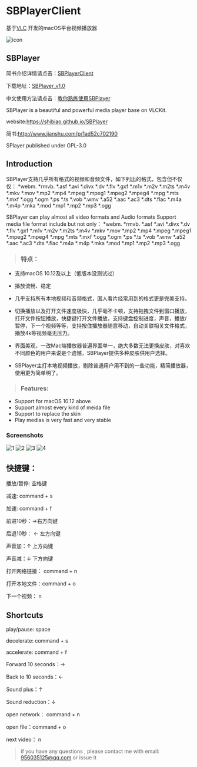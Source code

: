 # SBPlayerClient
基于[VLC](http://www.videolan.org/) 开发的macOS平台视频播放器

![icon](https://github.com/shibiao/SBPlayerClient/blob/master/images/icon32%402x.png)

## SBPlayer
简书介绍详情请点击：[SBPlayerClient](http://www.jianshu.com/p/1ad52c702190)

下载地址：[SBPlayer_v1.0](https://pan.baidu.com/s/1migCD8O)

中文使用方法请点击：[教你熟练使用SBPlayer](http://www.jianshu.com/p/bd9716cafd38)

SBPlayer is a beautiful and powerful media player base on VLCKit.
 
website:https://shibiao.github.io/SBPlayer
 
简书:http://www.jianshu.com/p/1ad52c702190

SPlayer published under GPL-3.0

## Introduction

SBPlayer支持几乎所有格式的视频和音频文件，如下列出的格式，包含但不仅仅：
*webm. *rmvb. *.asf *.avi *.divx *.dv *.flv *.gxf *.m1v *.m2v *.m2ts *.m4v *.mkv *.mov *.mp2 *.mp4 *.mpeg *.mpeg1 *.mpeg2 *.mpeg4 *.mpg *.mts *.mxf *.ogg *.ogm *.ps *.ts *.vob *.wmv *.a52 *.aac *.ac3 *.dts *.flac *.m4a *.m4p *.mka *.mod *.mp1 *.mp2 *.mp3 *.ogg

SBPlayer can play almost all video formats and Audio formats
Support media file format include but not only： *webm. *rmvb. *.asf *.avi *.divx *.dv *.flv *.gxf *.m1v *.m2v *.m2ts *.m4v *.mkv *.mov *.mp2 *.mp4 *.mpeg *.mpeg1 *.mpeg2 *.mpeg4 *.mpg *.mts *.mxf *.ogg *.ogm *.ps *.ts *.vob *.wmv *.a52 *.aac *.ac3 *.dts *.flac *.m4a *.m4p *.mka *.mod *.mp1 *.mp2 *.mp3 *.ogg

> ### 特点：
* 支持macOS 10.12及以上（低版本没测试过）

* 播放流畅、稳定

* 几乎支持所有本地视频和音频格式，国人看片经常用到的格式更是完美支持。

* 切换播放以及打开文件速度极快，几乎毫不卡顿，支持拖拽文件到窗口播放，打开文件按钮播放，快捷键打开文件播放，支持键盘控制进度，声音，播放/暂停，下一个视频等等，支持按住播放器随意移动，自动关联相关文件格式，播放4k等视频毫无压力。

* 界面美观，一改Mac端播放器普遍界面单一，绝大多数无法更换皮肤，对喜欢不同颜色的用户来说是个遗憾，SBPlayer提供多种皮肤供用户选择。

* SBPlayer主打本地视频播放，剔除普通用户用不到的一些功能，精简播放器，使用更为简单明了。

> ### Features:
* Support for macOS 10.12 above
* Support almost every kind of meida file 
* Support to replace the skin
* Play medias is very fast and very stable

### Screenshots
![1](https://github.com/shibiao/SBPlayerClient/blob/master/images/0x0ss.jpg)
![2](https://github.com/shibiao/SBPlayerClient/blob/master/images/0x0ss%20(3).jpg)
![3](https://github.com/shibiao/SBPlayerClient/blob/master/images/0x0ss%20(2).jpg)
![4](https://github.com/shibiao/SBPlayerClient/blob/master/images/0x0ss1.jpg)

## 快捷键：

播放/暂停: 空格键
 
减速: command + s 

加速: command + f  

前进10秒：→右方向键

后退10秒： ← 左方向键

声音加：↑ 上方向键

声音减：↓ 下方向键

打开网络链接： command + n 

打开本地文件：command + o

下一个视频： n

## Shortcuts

play/pause: space

decelerate: command + s

accelerate: command + f

Forward 10 seconds：→

Back to 10 seconds：← 

Sound plus：↑ 

Sound reduction：↓ 

open network： command + n

open file：command + o

next video： n

> if you have any questions , please contact me 
with email: 956035125@qq.com or issue it
